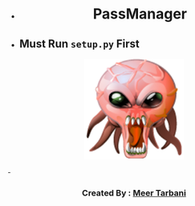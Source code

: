 - <h1 align="center">PassManager</h1>
- <h2>Must Run <code>setup.py</code> First</h2>
<p align="center">
  <img width="200" src="https://github.com/Redskull-127/passmanager/blob/main/brain_alien.png" alt="Material Bread logo">
</p>
- <h3 align="center">Created By : <a href="https://instagram.com/127.0.0.1.exe/">Meer Tarbani</a></h3>